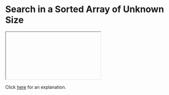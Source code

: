 # Search in a Sorted Array of Unknown Size 

<iframe></iframe>

Click [here](Explanation.md) for an explanation.

